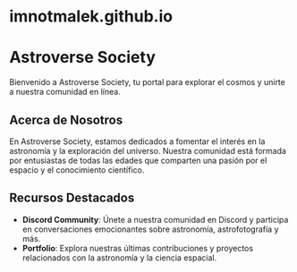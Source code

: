 # imnotmalek.github.io
# Astroverse Society

Bienvenido a Astroverse Society, tu portal para explorar el cosmos y unirte a nuestra comunidad en línea.

## Acerca de Nosotros

En Astroverse Society, estamos dedicados a fomentar el interés en la astronomía y la exploración del universo. Nuestra comunidad está formada por entusiastas de todas las edades que comparten una pasión por el espacio y el conocimiento científico.

## Recursos Destacados

- **Discord Community**: Únete a nuestra comunidad en Discord y participa en conversaciones emocionantes sobre astronomía, astrofotografía y más.
-  **Portfolio**: Explora nuestras últimas contribuciones y proyectos relacionados con la astronomía y la ciencia espacial.
